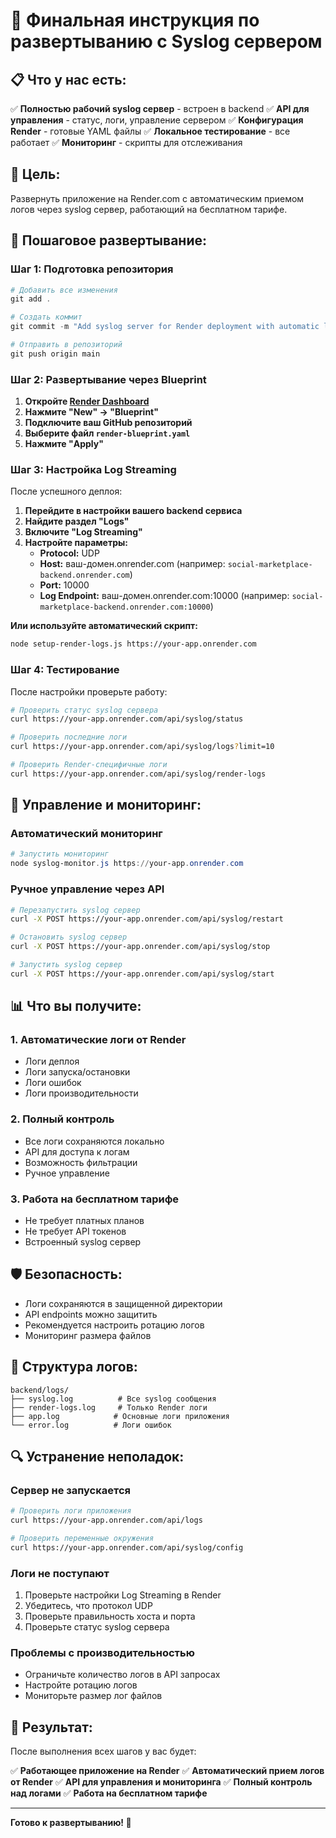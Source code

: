 # 🚀 Финальная инструкция по развертыванию с Syslog сервером

## 📋 Что у нас есть:

✅ **Полностью рабочий syslog сервер** - встроен в backend
✅ **API для управления** - статус, логи, управление сервером
✅ **Конфигурация Render** - готовые YAML файлы
✅ **Локальное тестирование** - все работает
✅ **Мониторинг** - скрипты для отслеживания

## 🎯 Цель:

Развернуть приложение на Render.com с автоматическим приемом логов через syslog сервер, работающий на бесплатном тарифе.

## 📝 Пошаговое развертывание:

### Шаг 1: Подготовка репозитория

```powershell
# Добавить все изменения
git add .

# Создать коммит
git commit -m "Add syslog server for Render deployment with automatic log streaming"

# Отправить в репозиторий
git push origin main
```

### Шаг 2: Развертывание через Blueprint

1. **Откройте [Render Dashboard](https://dashboard.render.com)**
2. **Нажмите "New" → "Blueprint"**
3. **Подключите ваш GitHub репозиторий**
4. **Выберите файл `render-blueprint.yaml`**
5. **Нажмите "Apply"**

### Шаг 3: Настройка Log Streaming

После успешного деплоя:

1. **Перейдите в настройки вашего backend сервиса**
2. **Найдите раздел "Logs"**
3. **Включите "Log Streaming"**
4. **Настройте параметры:**
   - **Protocol:** UDP
   - **Host:** ваш-домен.onrender.com (например: `social-marketplace-backend.onrender.com`)
   - **Port:** 10000
   - **Log Endpoint:** ваш-домен.onrender.com:10000 (например: `social-marketplace-backend.onrender.com:10000`)

**Или используйте автоматический скрипт:**
```bash
node setup-render-logs.js https://your-app.onrender.com
```

### Шаг 4: Тестирование

После настройки проверьте работу:

```bash
# Проверить статус syslog сервера
curl https://your-app.onrender.com/api/syslog/status

# Проверить последние логи
curl https://your-app.onrender.com/api/syslog/logs?limit=10

# Проверить Render-специфичные логи
curl https://your-app.onrender.com/api/syslog/render-logs
```

## 🔧 Управление и мониторинг:

### Автоматический мониторинг

```powershell
# Запустить мониторинг
node syslog-monitor.js https://your-app.onrender.com
```

### Ручное управление через API

```bash
# Перезапустить syslog сервер
curl -X POST https://your-app.onrender.com/api/syslog/restart

# Остановить syslog сервер
curl -X POST https://your-app.onrender.com/api/syslog/stop

# Запустить syslog сервер
curl -X POST https://your-app.onrender.com/api/syslog/start
```

## 📊 Что вы получите:

### 1. Автоматические логи от Render
- Логи деплоя
- Логи запуска/остановки
- Логи ошибок
- Логи производительности

### 2. Полный контроль
- Все логи сохраняются локально
- API для доступа к логам
- Возможность фильтрации
- Ручное управление

### 3. Работа на бесплатном тарифе
- Не требует платных планов
- Не требует API токенов
- Встроенный syslog сервер

## 🛡️ Безопасность:

- Логи сохраняются в защищенной директории
- API endpoints можно защитить
- Рекомендуется настроить ротацию логов
- Мониторинг размера файлов

## 📁 Структура логов:

```
backend/logs/
├── syslog.log          # Все syslog сообщения
├── render-logs.log     # Только Render логи
├── app.log            # Основные логи приложения
└── error.log          # Логи ошибок
```

## 🔍 Устранение неполадок:

### Сервер не запускается
```bash
# Проверить логи приложения
curl https://your-app.onrender.com/api/logs

# Проверить переменные окружения
curl https://your-app.onrender.com/api/syslog/config
```

### Логи не поступают
1. Проверьте настройки Log Streaming в Render
2. Убедитесь, что протокол UDP
3. Проверьте правильность хоста и порта
4. Проверьте статус syslog сервера

### Проблемы с производительностью
- Ограничьте количество логов в API запросах
- Настройте ротацию логов
- Мониторьте размер лог файлов

## 🎉 Результат:

После выполнения всех шагов у вас будет:

✅ **Работающее приложение на Render**
✅ **Автоматический прием логов от Render**
✅ **API для управления и мониторинга**
✅ **Полный контроль над логами**
✅ **Работа на бесплатном тарифе**

---

**Готово к развертыванию! 🚀** 